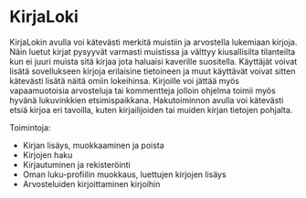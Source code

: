 # KirjaLoki

KirjaLokin avulla voi kätevästi merkitä muistiin ja arvostella lukemiaan kirjoja. Näin luetut kirjat pysyyvät varmasti muistissa ja välttyy kiusallisilta tilanteilta kun ei juuri muista sitä kirjaa jota haluaisi kaverille suositella.
Käyttäjät voivat lisätä sovellukseen kirjoja erilaisine tietoineen ja muut käyttävät voivat sitten kätevästi lisätä näitä omiin lokeihinsa. Kirjoille voi jättää myös vapaamuotoisia arvosteluja tai kommentteja jolloin ohjelma toimii myös hyvänä lukuvinkkien etsimispaikkana. Hakutoiminnon avulla voi kätevästi etsiä kirjoa eri tavoilla, kuten kirjailijoiden tai muiden kirjan tietojen pohjalta.


Toimintoja:
   * Kirjan lisäys, muokkaaminen ja poista
   * Kirjojen haku
   * Kirjautuminen ja rekisteröinti
   * Oman luku-profiilin muokkaus, luettujen kirjojen lisäys
   * Arvosteluiden kirjoittaminen kirjoihin
   

